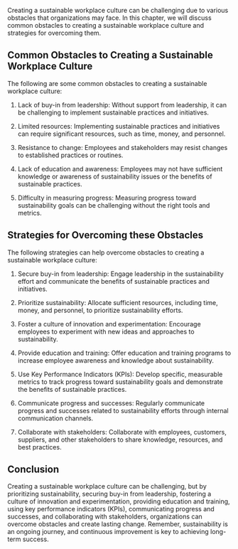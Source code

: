 
Creating a sustainable workplace culture can be challenging due to various obstacles that organizations may face. In this chapter, we will discuss common obstacles to creating a sustainable workplace culture and strategies for overcoming them.

Common Obstacles to Creating a Sustainable Workplace Culture
------------------------------------------------------------

The following are some common obstacles to creating a sustainable workplace culture:

1. Lack of buy-in from leadership: Without support from leadership, it can be challenging to implement sustainable practices and initiatives.

2. Limited resources: Implementing sustainable practices and initiatives can require significant resources, such as time, money, and personnel.

3. Resistance to change: Employees and stakeholders may resist changes to established practices or routines.

4. Lack of education and awareness: Employees may not have sufficient knowledge or awareness of sustainability issues or the benefits of sustainable practices.

5. Difficulty in measuring progress: Measuring progress toward sustainability goals can be challenging without the right tools and metrics.

Strategies for Overcoming these Obstacles
-----------------------------------------

The following strategies can help overcome obstacles to creating a sustainable workplace culture:

1. Secure buy-in from leadership: Engage leadership in the sustainability effort and communicate the benefits of sustainable practices and initiatives.

2. Prioritize sustainability: Allocate sufficient resources, including time, money, and personnel, to prioritize sustainability efforts.

3. Foster a culture of innovation and experimentation: Encourage employees to experiment with new ideas and approaches to sustainability.

4. Provide education and training: Offer education and training programs to increase employee awareness and knowledge about sustainability.

5. Use Key Performance Indicators (KPIs): Develop specific, measurable metrics to track progress toward sustainability goals and demonstrate the benefits of sustainable practices.

6. Communicate progress and successes: Regularly communicate progress and successes related to sustainability efforts through internal communication channels.

7. Collaborate with stakeholders: Collaborate with employees, customers, suppliers, and other stakeholders to share knowledge, resources, and best practices.

Conclusion
----------

Creating a sustainable workplace culture can be challenging, but by prioritizing sustainability, securing buy-in from leadership, fostering a culture of innovation and experimentation, providing education and training, using key performance indicators (KPIs), communicating progress and successes, and collaborating with stakeholders, organizations can overcome obstacles and create lasting change. Remember, sustainability is an ongoing journey, and continuous improvement is key to achieving long-term success.

